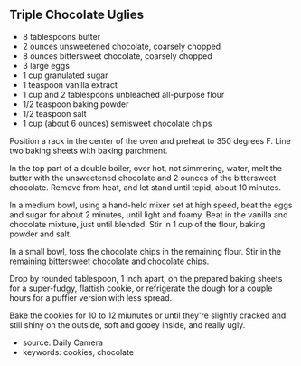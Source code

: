 Triple Chocolate Uglies
-----------------------

- 8 tablespoons butter
- 2 ounces unsweetened chocolate, coarsely chopped
- 8 ounces bittersweet chocolate, coarsely chopped
- 3 large eggs
- 1 cup granulated sugar
- 1 teaspoon vanilla extract
- 1 cup and 2 tablespoons unbleached all-purpose flour
- 1/2 teaspoon baking powder
- 1/2 teaspoon salt
- 1 cup (about 6 ounces) semisweet chocolate chips

Position a rack in the center of the oven and preheat to 350 degrees
F.  Line two baking sheets with baking parchment.

In the top part of a double boiler, over hot, not simmering, water,
melt the butter with the unsweetened chocolate and 2 ounces of the
bittersweet chocolate.  Remove from heat, and let stand until tepid,
about 10 minutes.

In a medium bowl, using a hand-held mixer set at high speed, beat the
eggs and sugar for about 2 minutes, until light and foamy.  Beat in
the vanilla and chocolate mixture, just until blended.  Stir in 1 cup
of the flour, baking powder and salt.

In a small bowl, toss the chocolate chips in the remaining flour.
Stir in the remaining bittersweet chocolate and chocolate chips.

Drop by rounded tablespoon, 1 inch apart, on the prepared baking
sheets for a super-fudgy, flattish cookie, or refrigerate the dough
for a couple hours for a puffier version with less spread.

Bake the cookies for 10 to 12 miunutes or until they're slightly
cracked and still shiny on the outside, soft and gooey inside, and
really ugly.

- source: Daily Camera
- keywords: cookies, chocolate
